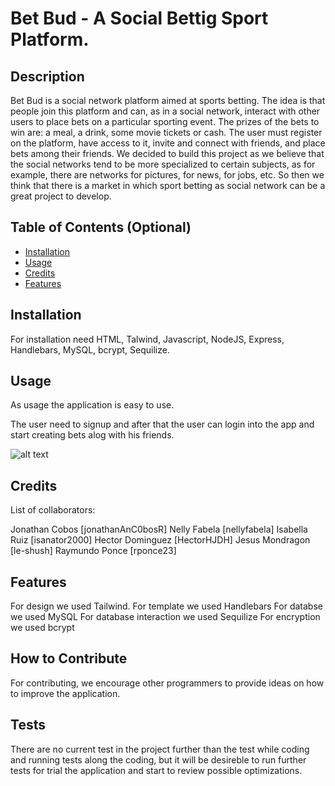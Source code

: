# Bet Bud - A Social Bettig Sport Platform.

## Description

Bet Bud is a social network platform aimed at sports betting. The idea is that people join this platform and can, as in a social network, interact with other users to place bets on a particular sporting event. The prizes of the bets to win are: a meal, a drink, some movie tickets or cash.
The user must register on the platform, have access to it, invite and connect with friends, and place bets among their friends.
We decided to build this project as we believe that the social networks tend to be more specialized to certain subjects, as for example, there are networks for pictures, for news, for jobs, etc. So then we think that there is a market in which sport betting as social network can be a great project to develop.

## Table of Contents (Optional)

- [Installation](#installation)
- [Usage](#usage)
- [Credits](#credits)
- [Features](#features)

## Installation

For installation need HTML, Talwind, Javascript, NodeJS, Express, Handlebars, MySQL, bcrypt, Sequilize.

## Usage

As usage the application is easy to use.

The user need to signup and after that the user can login into the app and start creating bets alog with his friends.

![alt text](assets/images/screenshot.png)

## Credits

List of collaborators:

Jonathan Cobos [jonathanAnC0bosR]
Nelly Fabela [nellyfabela]
Isabella Ruiz [isanator2000]
Hector Dominguez [HectorHJDH]
Jesus Mondragon [le-shush]
Raymundo Ponce [rponce23]

## Features

For design we used Tailwind.
For template we used Handlebars
For databse we used MySQL
For database interaction we used Sequilize
For encryption we used bcrypt


## How to Contribute

For contributing, we encourage other programmers to provide ideas on how to improve the application.

## Tests

There are no current test in the project further than the test while coding and running tests along the coding, but it will be desireble to run further tests for trial the application and start to review possible optimizations.